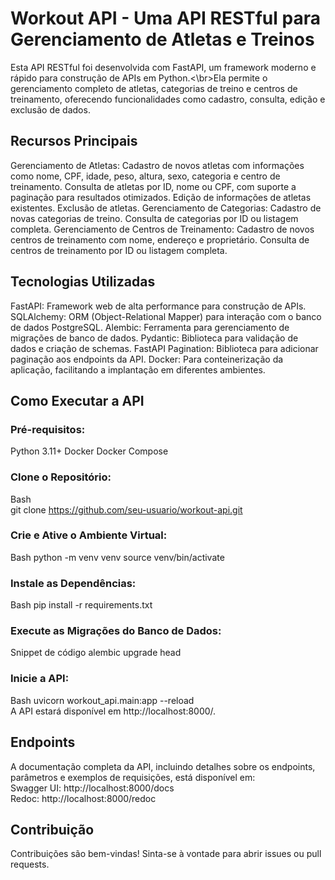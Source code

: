 # Workout API - Uma API RESTful para Gerenciamento de Atletas e Treinos
Esta API RESTful foi desenvolvida com FastAPI, um framework moderno e rápido para construção de APIs em Python.<\br>Ela permite o gerenciamento completo de atletas, categorias de treino e centros de treinamento, oferecendo funcionalidades como cadastro, consulta, edição e exclusão de dados.

## Recursos Principais
Gerenciamento de Atletas:
Cadastro de novos atletas com informações como nome, CPF, idade, peso, altura, sexo, categoria e centro de treinamento.
Consulta de atletas por ID, nome ou CPF, com suporte a paginação para resultados otimizados.
Edição de informações de atletas existentes.
Exclusão de atletas.
Gerenciamento de Categorias:
Cadastro de novas categorias de treino.
Consulta de categorias por ID ou listagem completa.
Gerenciamento de Centros de Treinamento:
Cadastro de novos centros de treinamento com nome, endereço e proprietário.
Consulta de centros de treinamento por ID ou listagem completa.

## Tecnologias Utilizadas
FastAPI: Framework web de alta performance para construção de APIs.
SQLAlchemy: ORM (Object-Relational Mapper) para interação com o banco de dados PostgreSQL.
Alembic: Ferramenta para gerenciamento de migrações de banco de dados.
Pydantic: Biblioteca para validação de dados e criação de schemas.
FastAPI Pagination: Biblioteca para adicionar paginação aos endpoints da API.
Docker: Para conteinerização da aplicação, facilitando a implantação em diferentes ambientes.

## Como Executar a API
### Pré-requisitos:
Python 3.11+
Docker
Docker Compose

### Clone o Repositório:
Bash <br>
git clone https://github.com/seu-usuario/workout-api.git

### Crie e Ative o Ambiente Virtual:
Bash
python -m venv venv
source venv/bin/activate

### Instale as Dependências:
Bash
pip install -r requirements.txt

### Execute as Migrações do Banco de Dados:
Snippet de código
alembic upgrade head

### Inicie a API:
Bash
uvicorn workout_api.main:app --reload<br>
A API estará disponível em http://localhost:8000/.

## Endpoints
A documentação completa da API, incluindo detalhes sobre os endpoints, parâmetros e exemplos de requisições, está disponível em:<br>
Swagger UI: http://localhost:8000/docs<br>
Redoc: http://localhost:8000/redoc

## Contribuição
Contribuições são bem-vindas! Sinta-se à vontade para abrir issues ou pull requests.
